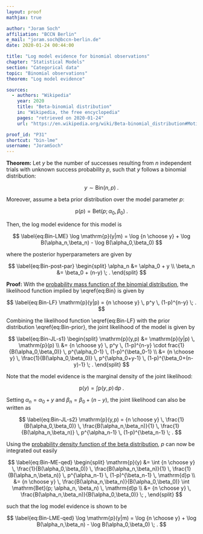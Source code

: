 ```yaml
---
layout: proof
mathjax: true

author: "Joram Soch"
affiliation: "BCCN Berlin"
e_mail: "joram.soch@bccn-berlin.de"
date: 2020-01-24 00:44:00

title: "Log model evidence for binomial observations"
chapter: "Statistical Models"
section: "Categorical data"
topic: "Binomial observations"
theorem: "Log model evidence"

sources:
  - authors: "Wikipedia"
    year: 2020
    title: "Beta-binomial distribution"
    in: "Wikipedia, the free encyclopedia"
    pages: "retrieved on 2020-01-24"
    url: "https://en.wikipedia.org/wiki/Beta-binomial_distribution#Motivation_and_derivation"

proof_id: "P31"
shortcut: "bin-lme"
username: "JoramSoch"
---
```



**Theorem:** Let $y$ be the number of successes resulting from $n$ independent trials with unknown success probability $p$, such that $y$ follows a binomial distribution:

$$ \label{eq:Bin}
y \sim \mathrm{Bin}(n,p) \; .
$$

Moreover, assume a beta prior distribution over the model parameter $p$:

$$ \label{eq:Bin-prior}
\mathrm{p}(p) = \mathrm{Bet}(p; \alpha_0, \beta_0) \; .
$$

Then, the log model evidence for this model is

$$ \label{eq:Bin-LME}
\log \mathrm{p}(y|m) = \log {n \choose y} + \log B(\alpha_n,\beta_n) - \log B(\alpha_0,\beta_0)
$$

where the posterior hyperparameters are given by

$$ \label{eq:Bin-post-par}
\begin{split}
\alpha_n &= \alpha_0 + y \\
\beta_n &= \beta_0 + (n-y) \; .
\end{split}
$$


**Proof:** With the [probability mass function of the binomial distribution](/P/bin-pmf.html), the likelihood function implied by \eqref{eq:Bin} is given by

$$ \label{eq:Bin-LF}
\mathrm{p}(y|p) = {n \choose y} \, p^y \, (1-p)^{n-y} \; .
$$

Combining the likelihood function \eqref{eq:Bin-LF} with the prior distribution \eqref{eq:Bin-prior}, the joint likelihood of the model is given by

$$ \label{eq:Bin-JL-s1}
\begin{split}
\mathrm{p}(y,p) &= \mathrm{p}(y|p) \, \mathrm{p}(p) \\
&= {n \choose y} \, p^y \, (1-p)^{n-y} \cdot frac{1}{B(\alpha_0,\beta_0)} \, p^{\alpha_0-1} \, (1-p)^{\beta_0-1} \\
&= {n \choose y} \, \frac{1}{B(\alpha_0,\beta_0)} \, p^{\alpha_0+y-1} \, (1-p)^{\beta_0+(n-y)-1} \; .
\end{split}
$$

Note that the model evidence is the marginal density of the joint likelihood:

$$ \label{eq:Bin-ME-s1}
\mathrm{p}(y) = \int \mathrm{p}(y,p) \, \mathrm{d}p \; .
$$

Setting $\alpha_n = \alpha_0 + y$ and $\beta_n = \beta_0 + (n-y)$, the joint likelihood can also be written as

$$ \label{eq:Bin-JL-s2}
\mathrm{p}(y,p) = {n \choose y} \, \frac{1}{B(\alpha_0,\beta_0)} \, \frac{B(\alpha_n,\beta_n)}{1} \, \frac{1}{B(\alpha_n,\beta_n)} \, p^{\alpha_n-1} \, (1-p)^{\beta_n-1} \; .
$$

Using the [probability density function of the beta distribution](/P/beta-pdf.html), $p$ can now be integrated out easily

$$ \label{eq:Bin-ME-qed}
\begin{split}
\mathrm{p}(y) &= \int {n \choose y} \, \frac{1}{B(\alpha_0,\beta_0)} \, \frac{B(\alpha_n,\beta_n)}{1} \, \frac{1}{B(\alpha_n,\beta_n)} \, p^{\alpha_n-1} \, (1-p)^{\beta_n-1} \, \mathrm{d}p \\
&= {n \choose y} \, \frac{B(\alpha_n,\beta_n)}{B(\alpha_0,\beta_0)} \int \mathrm{Bet}(p; \alpha_n, \beta_n) \, \mathrm{d}p \\
&= {n \choose y} \, \frac{B(\alpha_n,\beta_n)}{B(\alpha_0,\beta_0)} \; ,
\end{split}
$$

such that the log model evidence is shown to be

$$ \label{eq:Bin-LME-qed}
\log \mathrm{p}(y|m) = \log {n \choose y} + \log B(\alpha_n,\beta_n) - \log B(\alpha_0,\beta_0) \; .
$$